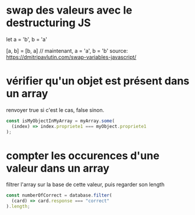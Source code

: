 # swap des valeurs avec le destructuring JS

let a = 'b', b = 'a'

[a, b] = [b, a] // maintenant, a = 'a', b = 'b'
source: https://dmitripavlutin.com/swap-variables-javascript/

# vérifier qu'un objet est présent dans un array

renvoyer true si c'est le cas, false sinon.

```javascript
const isMyObjectInMyArray = myArray.some(
  (index) => index.propriete1 === myObject.propriete1
);
```

# compter les occurences d'une valeur dans un array

filtrer l'array sur la base de cette valeur, puis regarder son length

```javascript
const numberOfCorrect = database.filter(
  (card) => card.response === "correct"
).length;
```
